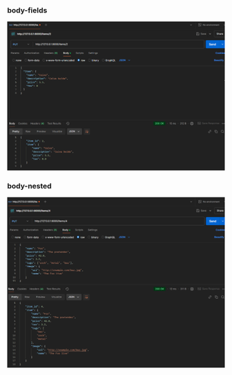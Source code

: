 ### body-fields
![body-fields](img/postman_1_put.png)
### body-nested
![body-nested](img/postman_2_put.png)